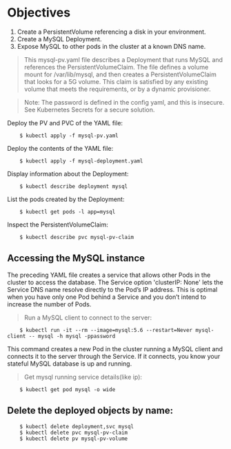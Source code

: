 # Objectives
1) Create a PersistentVolume referencing a disk in your environment.
2) Create a MySQL Deployment.
3) Expose MySQL to other pods in the cluster at a known DNS name.

>This mysql-pv.yaml file describes a Deployment that runs MySQL and references the PersistentVolumeClaim. The file defines a volume mount for /var/lib/mysql, and then creates a PersistentVolumeClaim that looks for a 5G volume. This claim is satisfied by any existing volume that meets the requirements, or by a dynamic provisioner.

>Note: The password is defined in the config yaml, and this is insecure. See Kubernetes Secrets for a secure solution.

Deploy the PV and PVC of the YAML file:
```
    $ kubectl apply -f mysql-pv.yaml
```
Deploy the contents of the YAML file:
```
    $ kubectl apply -f mysql-deployment.yaml
```
Display information about the Deployment:
```
    $ kubectl describe deployment mysql
```
List the pods created by the Deployment:
```
    $ kubectl get pods -l app=mysql
```
Inspect the PersistentVolumeClaim:
```
    $ kubectl describe pvc mysql-pv-claim
```

## Accessing the MySQL instance

The preceding YAML file creates a service that allows other Pods in the cluster to access the database. The Service option 'clusterIP: None' lets the Service DNS name resolve directly to the Pod’s IP address. This is optimal when you have only one Pod behind a Service and you don’t intend to increase the number of Pods.

>Run a MySQL client to connect to the server:
```
    $ kubectl run -it --rm --image=mysql:5.6 --restart=Never mysql-client -- mysql -h mysql -ppassword
```
This command creates a new Pod in the cluster running a MySQL client and connects it to the server through the Service. If it connects, you know your stateful MySQL database is up and running.

>Get mysql running service details(like ip):
```
    $ kubectl get pod mysql -o wide
```

## Delete the deployed objects by name:
```
    $ kubectl delete deployment,svc mysql
    $ kubectl delete pvc mysql-pv-claim
    $ kubectl delete pv mysql-pv-volume
```